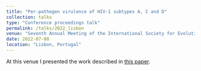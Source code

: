 ```yaml
---
title: "Per-pathogen virulence of HIV-1 subtypes A, C and D"
collection: talks
type: "Conference proceedings talk"
permalink: /talks/2022_lisbon
venue: "Seventh Annual Meeting of the International Society for Evolution, Medicine, and Public Health"
date: 2022-07-08
location: "Lisbon, Portugal"
---
```


At this venue I presented the work described in [this paper](https://judithbouman.ch/publication/2023_virulence).
